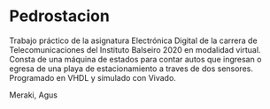 # Pedrostacion
Trabajo práctico de la asignatura Electrónica Digital de la carrera de Telecomunicaciones del Instituto Balseiro 2020 en modalidad virtual.
Consta de una máquina de estados para contar autos que ingresan o egresa de una playa de estacionamiento a traves de dos sensores. 
Programado en VHDL y simulado con Vivado.

Meraki, Agus
